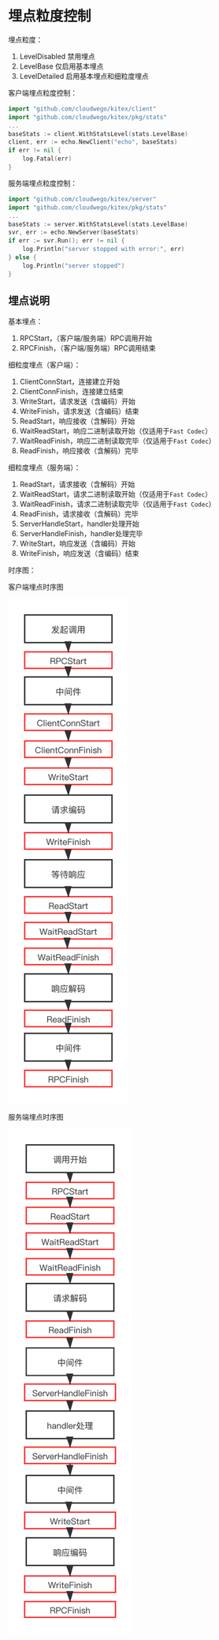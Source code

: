 # 埋点粒度控制

埋点粒度：
1. LevelDisabled 禁用埋点
2. LevelBase 仅启用基本埋点
3. LevelDetailed 启用基本埋点和细粒度埋点

客户端埋点粒度控制：
```go
import "github.com/cloudwego/kitex/client"
import "github.com/cloudwego/kitex/pkg/stats"
...
baseStats := client.WithStatsLevel(stats.LevelBase)
client, err := echo.NewClient("echo", baseStats)
if err != nil {
	log.Fatal(err)
}
```

服务端埋点粒度控制：
```go
import "github.com/cloudwego/kitex/server"
import "github.com/cloudwego/kitex/pkg/stats"
...
baseStats := server.WithStatsLevel(stats.LevelBase)
svr, err := echo.NewServer(baseStats)
if err := svr.Run(); err != nil {
	log.Println("server stopped with error:", err)
} else {
	log.Println("server stopped")
}
```

## 埋点说明

基本埋点：

1. RPCStart，（客户端/服务端）RPC调用开始
2. RPCFinish，（客户端/服务端）RPC调用结束

细粒度埋点（客户端）：

1. ClientConnStart，连接建立开始
2. ClientConnFinish，连接建立结束
3. WriteStart，请求发送（含编码）开始
4. WriteFinish，请求发送（含编码）结束
5. ReadStart，响应接收（含解码）开始
6. WaitReadStart，响应二进制读取开始（仅适用于`Fast Codec`）
7. WaitReadFinish，响应二进制读取完毕（仅适用于`Fast Codec`）
8. ReadFinish，响应接收（含解码）完毕

细粒度埋点（服务端）：

1. ReadStart，请求接收（含解码）开始
2. WaitReadStart，请求二进制读取开始（仅适用于`Fast Codec`）
3. WaitReadFinish，请求二进制读取完毕（仅适用于`Fast Codec`）
4. ReadFinish，请求接收（含解码）完毕
5. ServerHandleStart，handler处理开始
6. ServerHandleFinish，handler处理完毕
7. WriteStart，响应发送（含编码）开始
8. WriteFinish，响应发送（含编码）结束

时序图：

客户端埋点时序图

![](../../images/client_tracing_timeline.png)

服务端埋点时序图

![服务端埋点时序图](../../images/server_tracing_timeline.png)